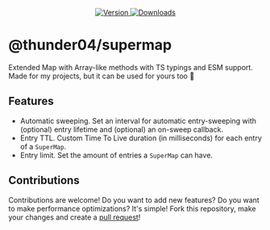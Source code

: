 <div align="center">
    <p>
		<a href="https://www.npmjs.com/package/@thunder04/supermap">
        	<img src="https://img.shields.io/npm/v/@thunder04/supermap.svg?maxAge=3600&style=flat&logo=npm&color=ff5540" alt="Version" />
		</a>
		<a href="https://www.npmjs.com/package/@thunder04/supermap">
        	<img src="https://img.shields.io/npm/dt/@thunder04/supermap.svg?maxAge=3600&style=flat&logo=npm&color=ff5540" alt="Downloads" />
		</a>
    </p>
</div>

# @thunder04/supermap
Extended Map with Array-like methods with TS typings and ESM support. Made for my projects, but it can be used for yours too 👀

## Features
- Automatic sweeping. Set an interval for automatic entry-sweeping with (optional) entry lifetime and (optional) an on-sweep callback.
- Entry TTL. Custom Time To Live duration (in milliseconds) for each entry of a `SuperMap`.
- Entry limit. Set the amount of entries a `SuperMap` can have.

## Contributions
Contributions are welcome! Do you want to add new features? Do you want to make performance optimizations? It's simple! Fork this repository, make your changes and create a [pull request](https://github.com/thunder04/supermap/pulls)!